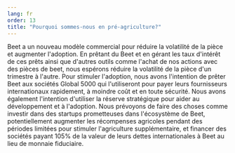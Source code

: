 ```yaml
---
lang: fr
order: 13
title: "Pourquoi sommes-nous en pré-agriculture?"
---
```


Beet a un nouveau modèle commercial pour réduire la volatilité de la pièce et augmenter l'adoption. En prêtant du Beet et en gérant les taux d'intérêt de ces prêts ainsi que d'autres outils comme l'achat de nos actions avec des pièces de beet, nous espérons réduire la volatilité de la pièce d'un trimestre à l'autre. Pour stimuler l'adoption, nous avons l'intention de prêter Beet aux sociétés Global 5000 qui l'utiliseront pour payer leurs fournisseurs internationaux rapidement, à moindre coût et en toute sécurité. Nous avons également l'intention d'utiliser la réserve stratégique pour aider au développement et à l'adoption. Nous prévoyons de faire des choses comme investir dans des startups prometteuses dans l'écosystème de Beet, potentiellement augmenter les récompenses agricoles pendant des périodes limitées pour stimuler l'agriculture supplémentaire, et financer des sociétés payant 105% de la valeur de leurs dettes internationales à Beet au lieu de monnaie fiduciaire.
